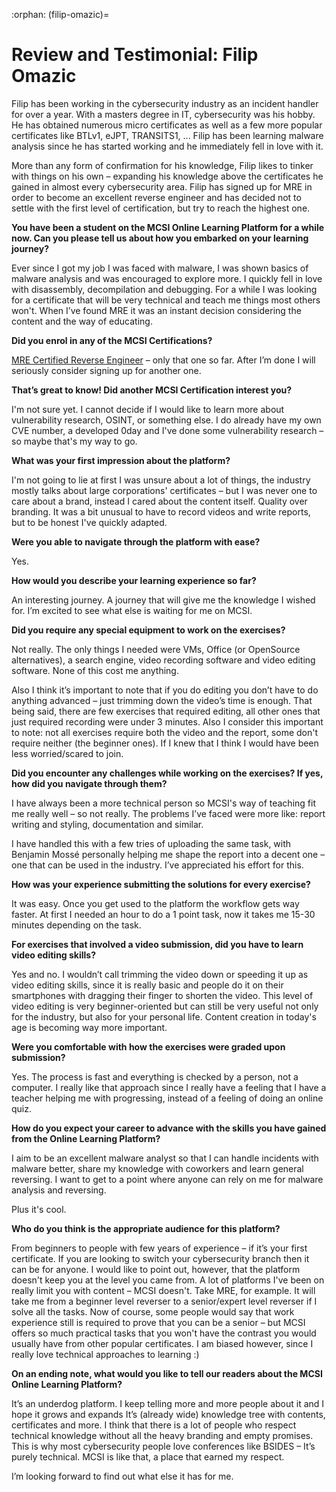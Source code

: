 :orphan:
(filip-omazic)=

# Review and Testimonial: Filip Omazic

Filip has been working in the cybersecurity industry as an incident handler for over a year. With a masters degree in IT, cybersecurity was his hobby. He has obtained numerous micro certificates as well as a few more popular certificates like BTLv1, eJPT, TRANSITS1, ... Filip has been learning malware analysis since he has started working and he immediately fell in love with it.

More than any form of confirmation for his knowledge, Filip likes to tinker with things on his own – expanding his knowledge above the certificates he gained in almost every cybersecurity area. Filip has signed up for MRE in order to become an excellent reverse engineer and has decided not to settle with the first level of certification, but try to reach the highest one.

**You have been a student on the MCSI Online Learning Platform for a while now. Can you please tell us about how you embarked on your learning journey?**

Ever since I got my job I was faced with malware, I was shown basics of malware analysis and was encouraged to explore more. I quickly fell in love with disassembly, decompilation and debugging. For a while I was looking for a certificate that will be very technical and teach me things most others won't. When I’ve found MRE it was an instant decision considering the content and the way of educating.

**Did you enrol in any of the MCSI Certifications?**

[MRE Certified Reverse Engineer](https://www.mosse-institute.com/certifications/mre-certified-reverse-engineer.html) – only that one so far. After I’m done I will seriously consider signing up for another one.

**That’s great to know! Did another MCSI Certification interest you?**

I'm not sure yet. I cannot decide if I would like to learn more about vulnerability research, OSINT, or something else. I do already have my own CVE number, a developed 0day and I've done some vulnerability research – so maybe that's my way to go.

**What was your first impression about the platform?**

I'm not going to lie at first I was unsure about a lot of things, the industry mostly talks about large corporations' certificates – but I was never one to care about a brand, instead I cared about the content itself. Quality over branding. It was a bit unusual to have to record videos and write reports, but to be honest I've quickly adapted.

**Were you able to navigate through the platform with ease?**

Yes.

**How would you describe your learning experience so far?**

An interesting journey. A journey that will give me the knowledge I wished for. I’m excited to see what else is waiting for me on MCSI.

**Did you require any special equipment to work on the exercises?**

Not really. The only things I needed were VMs, Office (or OpenSource alternatives), a search engine, video recording software and video editing software. None of this cost me anything.

Also I think it’s important to note that if you do editing you don’t have to do anything advanced – just trimming down the video’s time is enough. That being said, there are few exercises that required editing, all other ones that just required recording were under 3 minutes. Also I consider this important to note: not all exercises require both the video and the report, some don't require neither (the beginner ones). If I knew that I think I would have been less worried/scared to join.

**Did you encounter any challenges while working on the exercises? If yes, how did you navigate through them?**

I have always been a more technical person so MCSI's way of teaching fit me really well – so not really. The problems I’ve faced were more like: report writing and styling, documentation and similar.

I have handled this with a few tries of uploading the same task, with Benjamin Mossé personally helping me shape the report into a decent one – one that can be used in the industry. I’ve appreciated his effort for this.

**How was your experience submitting the solutions for every exercise?**

It was easy. Once you get used to the platform the workflow gets way faster. At first I needed an hour to do a 1 point task, now it takes me 15-30 minutes depending on the task.

**For exercises that involved a video submission, did you have to learn video editing skills?**

Yes and no. I wouldn’t call trimming the video down or speeding it up as video editing skills, since it is really basic and people do it on their smartphones with dragging their finger to shorten the video. This level of video editing is very beginner-oriented but can still be very useful not only for the industry, but also for your personal life. Content creation in today's age is becoming way more important.

**Were you comfortable with how the exercises were graded upon submission?**

Yes. The process is fast and everything is checked by a person, not a computer. I really like that approach since I really have a feeling that I have a teacher helping me with progressing, instead of a feeling of doing an online quiz.

**How do you expect your career to advance with the skills you have gained from the Online Learning Platform?**

I aim to be an excellent malware analyst so that I can handle incidents with malware better, share my knowledge with coworkers and learn general reversing. I want to get to a point where anyone can rely on me for malware analysis and reversing.

Plus it's cool.

**Who do you think is the appropriate audience for this platform?**

From beginners to people with few years of experience – if it’s your first certificate. If you are looking to switch your cybersecurity branch then it can be for anyone. I would like to point out, however, that the platform doesn't keep you at the level you came from. A lot of platforms I've been on really limit you with content – MCSI doesn't. Take MRE, for example. It will take me from a beginner level reverser to a senior/expert level reverser if I solve all the tasks. Now of course, some people would say that work experience still is required to prove that you can be a senior – but MCSI offers so much practical tasks that you won't have the contrast you would usually have from other popular certificates. I am biased however, since I really love technical approaches to learning :)

**On an ending note, what would you like to tell our readers about the MCSI Online Learning Platform?**

It’s an underdog platform. I keep telling more and more people about it and I hope it grows and expands It’s (already wide) knowledge tree with contents, certificates and more. I think that there is a lot of people who respect technical knowledge without all the heavy branding and empty promises. This is why most cybersecurity people love conferences like BSIDES – It’s purely technical. MCSI is like that, a place that earned my respect.

I’m looking forward to find out what else it has for me.